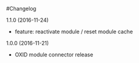 #Changelog

1.1.0 (2016-11-24)
  - feature: reactivate module / reset module cache


1.0.0 (2016-11-21)
  - OXID module connector release
